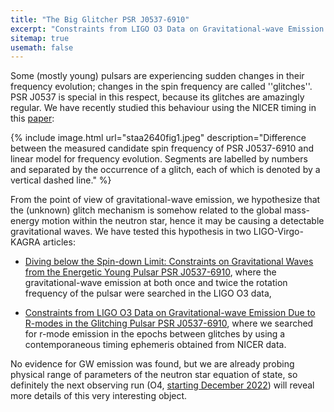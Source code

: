 ```yaml
---
title: "The Big Glitcher PSR J0537-6910" 
excerpt: "Constraints from LIGO O3 Data on Gravitational-wave Emission from a frequently-glitching pulsar"
sitemap: true
usemath: false  
---
```


Some (mostly young) pulsars are experiencing sudden changes in their frequency evolution; changes in the spin frequency are called ''glitches''. PSR J0537 is special in this respect, because its glitches are amazingly regular. We have recently studied this behaviour using the NICER timing in this [paper](https://academic.oup.com/mnras/article/498/4/4605/5900155): 

{% include image.html url="staa2640fig1.jpeg" description="Difference between the measured candidate spin frequency of PSR J0537-6910 and linear model for frequency evolution. Segments are labelled by numbers and separated by the occurrence of a glitch, each of which is denoted by a vertical dashed line." %} 

From the point of view of gravitational-wave emission, we hypothesize that the (unknown) glitch mechanism is somehow related to the global mass-energy motion within the neutron star, hence it may be causing a detectable gravitational waves. We have tested this hypothesis in two LIGO-Virgo-KAGRA articles: 

* [Diving below the Spin-down Limit: Constraints on Gravitational Waves from the Energetic Young Pulsar PSR J0537-6910](https://iopscience.iop.org/article/10.3847/2041-8213/abffcd), where the gravitational-wave emission at both once and twice the rotation frequency of the pulsar were searched in the LIGO O3 data, 

* [Constraints from LIGO O3 Data on Gravitational-wave Emission Due to R-modes in the Glitching Pulsar PSR J0537-6910](https://iopscience.iop.org/article/10.3847/1538-4357/ac0d52), where we searched for r-mode emission in the epochs between glitches by using a contemporaneous timing ephemeris obtained from NICER data. 

No evidence for GW emission was found, but we are already probing physical range of parameters of the neutron star equation of state, so definitely the next observing run (O4, [starting December 2022](https://www.ligo.org/scientists/GWEMalerts.php)) will reveal more details of this very interesting object. 

